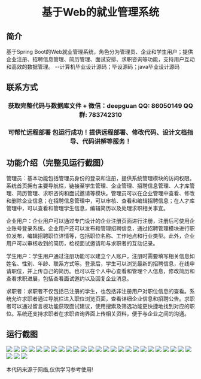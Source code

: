 <p><h1 align="center">基于Web的就业管理系统</h1></p>

## 简介
基于Spring Boot的Web就业管理系统，角色分为管理员、企业和学生用户；提供企业注册、招聘信息管理、简历管理、面试安排、求职咨询等功能，支持用户互动和高效的数据管理。    --计算机毕业设计源码；毕设源码；java毕业设计源码


## 联系方式
<p><h3 align="center">获取完整代码与数据库文件 + 微信：deepguan QQ: 86050149 QQ群: 783742310</h3></p>
<p><h3 align="center">可帮忙远程部署 包运行成功！提供远程部署、修改代码、设计文档指导、代码讲解等服务！</h3></p>

## 功能介绍（完整见运行截图）
管理员：基本功能包括管理员身份的登录和注册，提供系统管理模块的访问权限。系统首页拥有主要导航栏，链接至学生管理、企业管理、招聘信息管理、人才库管理、简历管理、求职咨询和面试邀请等模块。管理员可以在企业管理中查看、修改和删除企业信息；在招聘信息管理中，可以审核、查看和编辑招聘信息；在人才库管理中，可以查看和管理学生信息，编辑简历以及处理求职相关事宜。

企业用户：企业用户可以通过专门设计的企业注册页面进行注册，注册后可使用企业账号登录系统。企业用户还可以发布和管理招聘信息，通过招聘管理模块进行职位发布，编辑招聘职位详情等，包括职位名称、工作地点和行业类型。此外，企业用户可以审核收到的简历，检视面试邀请和与求职者的互动记录。

学生用户：学生用户通过注册功能可以建立个人账户，注册时需要填写相关信息如姓名、性别、年龄、联系方式等。登录后，学生可以浏览最新的招聘信息，在线申请职位，并上传自己的简历。也可以在个人中心查看和管理个人信息，修改简历和查看求职进展，包括查看面试邀约以及回复企业消息。

求职者：求职者不仅包括已注册的学生，也包括非注册用户对职位信息的查看。系统允许求职者通过导航栏进入职位浏览页面，查看详细企业信息和招聘公告。求职者可以通过留言板功能获取面试建议，使用搜索及筛选功能更快捷地找到对应的职位。系统还支持求职者在求职咨询界面上传相关资料，便于与企业之间的沟通。


## 运行截图
![](img/001.jpg)
![](img/002.jpg)
![](img/003.jpg)
![](img/004.jpg)
![](img/005.jpg)
![](img/006.jpg)
![](img/007.jpg)
![](img/008.jpg)
![](img/009.jpg)
![](img/010.jpg)
![](img/011.jpg)
![](img/012.jpg)
![](img/013.jpg)
![](img/014.jpg)
![](img/015.jpg)
![](img/016.jpg)
![](img/017.jpg)
![](img/018.jpg)
![](img/019.jpg)
![](img/020.jpg)
![](img/021.jpg)
![](img/022.jpg)
![](img/023.jpg)
![](img/024.jpg)
![](img/025.jpg)
![](img/026.jpg)
![](img/027.jpg)
![](img/028.jpg)

<p>本代码来源于网络,仅供学习参考使用!</p>
